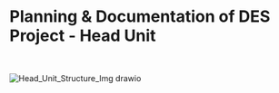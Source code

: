 # Planning & Documentation of **DES Project - Head Unit**
</br>

![Head_Unit_Structure_Img drawio](https://github.com/SeungWoo-L/DES_Head-Unit/assets/138398505/c2c9d445-48d0-4724-8d94-c27992e59ff0)
